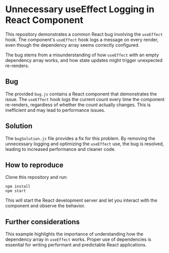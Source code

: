 # Unnecessary useEffect Logging in React Component

This repository demonstrates a common React bug involving the `useEffect` hook. The component's `useEffect` hook logs a message on every render, even though the dependency array seems correctly configured.

The bug stems from a misunderstanding of how `useEffect` with an empty dependency array works, and how state updates might trigger unexpected re-renders.

## Bug

The provided `bug.js` contains a React component that demonstrates the issue. The `useEffect` hook logs the current count every time the component re-renders, regardless of whether the count actually changes. This is inefficient and may lead to performance issues.

## Solution

The `bugSolution.js` file provides a fix for this problem. By removing the unnecessary logging and optimizing the `useEffect` use, the bug is resolved, leading to increased performance and cleaner code.

## How to reproduce

Clone this repository and run:

```
npm install
npm start
```
This will start the React development server and let you interact with the component and observe the behavior.

## Further considerations

This example highlights the importance of understanding how the dependency array in `useEffect` works. Proper use of dependencies is essential for writing performant and predictable React applications.